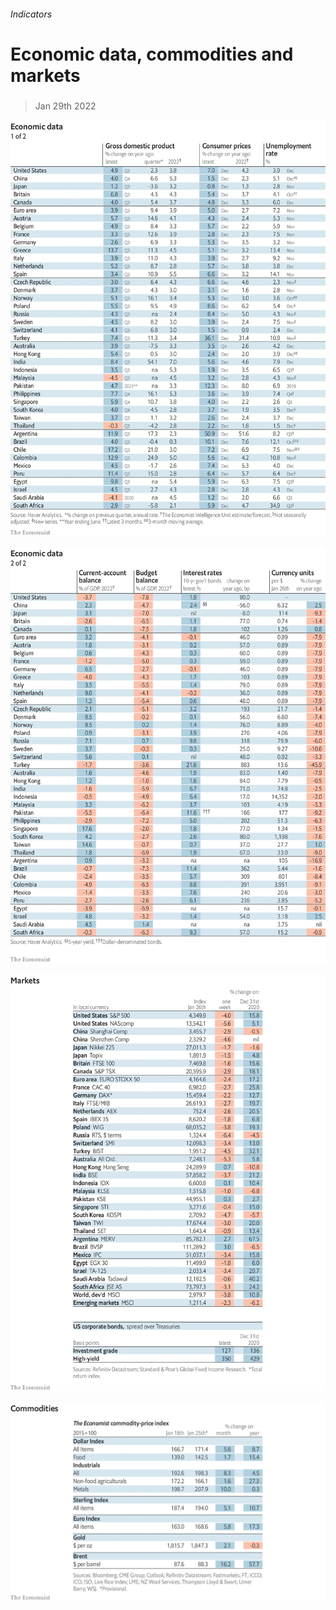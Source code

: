 ###### Indicators

# Economic data, commodities and markets 

#####  

> Jan 29th 2022 

![image](images/20220129_int101.png) 


![image](images/20220129_int102.png) 


![image](images/20220129_int201.png) 


![image](images/20220129_int401.png) 


